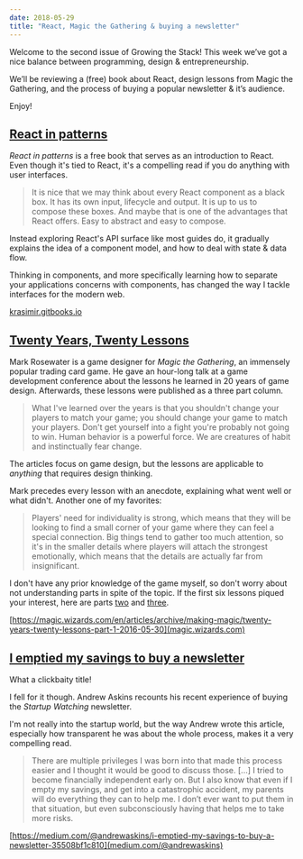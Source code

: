 ```yaml
---
date: 2018-05-29
title: "React, Magic the Gathering & buying a newsletter"
---
```


Welcome to the second issue of Growing the Stack! This week we’ve got a nice balance between programming, design & entrepreneurship.

We’ll be reviewing a (free) book about React, design lessons from Magic the Gathering, and the process of buying a popular newsletter & it’s audience.

Enjoy!

## [React in patterns](https://krasimir.gitbooks.io/react-in-patterns/content/)

*React in patterns* is a free book that serves as an introduction to React. Even though it's tied to React, it's a compelling read if you do anything with user interfaces.

> It is nice that we may think about every React component as a black box. It has its own input, lifecycle and output. It is up to us to compose these boxes. And maybe that is one of the advantages that React offers. Easy to abstract and easy to compose.

Instead exploring React's API surface like most guides do, it gradually explains the idea of a component model, and how to deal with state & data flow.

Thinking in components, and more specifically learning how to separate your applications concerns with components, has changed the way I tackle interfaces for the modern web.

[krasimir.gitbooks.io](https://krasimir.gitbooks.io/react-in-patterns/content/)

## [Twenty Years, Twenty Lessons](https://magic.wizards.com/en/articles/archive/making-magic/twenty-years-twenty-lessons-part-1-2016-05-30)

Mark Rosewater is a game designer for *Magic the Gathering*, an immensely popular trading card game. He gave an hour-long talk at a game development conference about the lessons he learned in 20 years of game design. Afterwards, these lessons were published as a three part column.

> What I've learned over the years is that you shouldn't change your players to match your game; you should change your game to match your players. Don't get yourself into a fight you're probably not going to win. Human behavior is a powerful force. We are creatures of habit and instinctually fear change.

The articles focus on game design, but the lessons are applicable to *anything* that requires design thinking.

Mark precedes every lesson with an anecdote, explaining what went well or what didn't. Another one of my favorites:

> Players' need for individuality is strong, which means that they will be looking to find a small corner of your game where they can feel a special connection. Big things tend to gather too much attention, so it's in the smaller details where players will attach the strongest emotionally, which means that the details are actually far from insignificant.

I don't have any prior knowledge of the game myself, so don't worry about not understanding parts in spite of the topic. If the first six lessons piqued your interest, here are parts [two](https://magic.wizards.com/en/articles/archive/making-magic/twenty-years-twenty-lessons-part-2-2016-06-06) and [three](https://magic.wizards.com/en/articles/archive/making-magic/twenty-years-twenty-lessons-part-3-2016-06-13).

[https://magic.wizards.com/en/articles/archive/making-magic/twenty-years-twenty-lessons-part-1-2016-05-30](magic.wizards.com)

## [I emptied my savings to buy a newsletter](https://medium.com/@andrewaskins/i-emptied-my-savings-to-buy-a-newsletter-35508bf1c810)

What a clickbaity title!

I fell for it though. Andrew Askins recounts his recent experience of buying the *Startup Watching* newsletter.

I'm not really into the startup world, but the way Andrew wrote this article, especially how transparent he was about the whole process, makes it a very compelling read.

> There are multiple privileges I was born into that made this process easier and I thought it would be good to discuss those. [...]
> I tried to become financially independent early on. But I also know that even if I empty my savings, and get into a catastrophic accident, my parents will do everything they can to help me. I don’t ever want to put them in that situation, but even subconsciously having that helps me to take more risks.

[https://medium.com/@andrewaskins/i-emptied-my-savings-to-buy-a-newsletter-35508bf1c810](medium.com/@andrewaskins)
